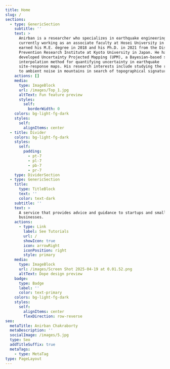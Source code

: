 ```yaml
---
title: Home
slug: /
sections:
  - type: GenericSection
    subtitle: ''
    text: >
      Anirban is a researcher who specializes in earthquake engineering. He is
      currently working as an associate faculty at Hosei University in Japan. He
      earned his M.E. degree in 2018 and his Ph.D. in 2021 from the Disaster
      Prevention Research Institute at Kyoto University in Japan. He has
      developed Uncertainty Projected Mapping (UPM), a Bayesian-based spatial
      interpolation method for quantifying uncertainty in earthquake
      site-response maps. His research interests include studying the response
      to ambient noise in mountains in search of topographical signatures.
    actions: []
    media:
      type: ImageBlock
      url: /images/Top_1.jpg
      altText: Fun feature preview
      styles:
        self:
          borderWidth: 0
    colors: bg-light-fg-dark
    styles:
      self:
        alignItems: center
  - title: Divider
    colors: bg-light-fg-dark
    styles:
      self:
        padding:
          - pt-7
          - pl-7
          - pb-7
          - pr-7
    type: DividerSection
  - type: GenericSection
    title:
      type: TitleBlock
      text: ''
      color: text-dark
    subtitle: ''
    text: >
      A service that provides advice and guidance to startups and small
      businesses.
    actions:
      - type: Link
        label: See Tutorials
        url: /
        showIcon: true
        icon: arrowRight
        iconPosition: right
        style: primary
    media:
      type: ImageBlock
      url: /images/Screen Shot 2025-04-19 at 0.01.52.png
      altText: Dope design preview
    badge:
      type: Badge
      label: ''
      color: text-primary
    colors: bg-light-fg-dark
    styles:
      self:
        alignItems: center
        flexDirection: row-reverse
seo:
  metaTitle: Anirban Chakraborty
  metaDescription: ''
  socialImage: /images/5.jpg
  type: Seo
  addTitleSuffix: true
  metaTags:
    - type: MetaTag
type: PageLayout
---
```

